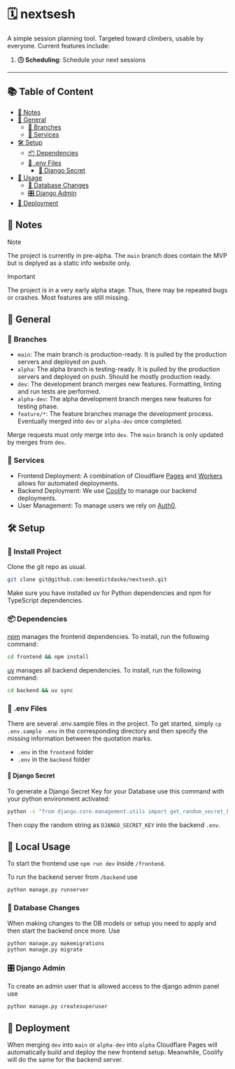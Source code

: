 # 🗓️ nextsesh

A simple session planning tool. Targeted toward climbers, usable by everyone.
Current features include:

1. **🕓 Scheduling**: Schedule your next sessions


---


## 📚 Table of Content

- [📌 Notes](#-notes)
- [📎 General](#-setup)
  - [🌿 Branches](#-branches)
  - [🧰 Services](#-services)
- [🛠 Setup](#-setup)
  - [📦 Dependencies](#-dependencies)
  - [📄 .env Files](#env-files)
    - [🔑 Django Secret](#-django-secret)
  <!-- - [🔄 CI/CD](#-ci/cd) -->
- [📝 Usage](#-local-usage)
  - [🔧 Database Changes](#-database-changes)
  - [🎛️ Django Admin](#-django-admin)
- [🚀 Deployment](#-deployment)


## 📌 Notes

> [!NOTE]
> 
> The project is currently in pre-alpha.
> The `main` branch does contain the MVP but is deplyed as a static info website only.

> [!IMPORTANT]
>
> The project is in a very early alpha stage.
> Thus, there may be repeated bugs or crashes.
> Most features are still missing.


## 📎 General

### 🌿 Branches

- `main`: The main branch is production-ready. It is pulled by the production servers and deployed on push.
- `alpha`: The alpha branch is testing-ready. It is pulled by the production servers and deployed on push. Should be mostly production ready.
- `dev`: The development branch merges new features. Formatting, linting and run tests are performed.
- `alpha-dev`: The alpha development branch merges new features for testing phase.
- `feature/*`: The feature branches manage the development process. Eventually merged into `dev` or `alpha-dev` once completed.

Merge requests must only merge into `dev`. The `main` branch is only updated by merges from `dev`.

### 🧰 Services

- Frontend Deployment: A combination of Cloudflare [Pages](https://pages.cloudflare.com/) and [Workers](https://workers.cloudflare.com/) allows for automated deployments.
- Backend Deployment: We use [Coolify](https://coolify.io/) to manage our backend deployments.
- User Management: To manage users we rely on [Auth0](https://auth0.com/).


## 🛠 Setup

### 💾 Install Project
Clone the git repo as usual.

```bash
git clone git@github.com:benedictdaske/nextsesh.git
```

Make sure you have installed uv for Python dependencies and npm for TypeScript dependencies.

### 📦 Dependencies
[npm](https://github.com/npm) manages the frontend dependencies. To install, run the following command:

```bash
cd frontend && npm install
```

[uv](https://github.com/astral-sh/uv) manages all backend dependencies. To install, run the following command:

```bash
cd backend && uv sync
```

### 📄 .env Files 

There are several .env.sample files in the project. 
To get started, simply `cp .env.sample .env` in the corresponding directory and then specify the missing information between the quotation marks.

- `.env` in the `frontend` folder
- `.env` in the `backend` folder

#### 🔑 Django Secret

To generate a Django Secret Key for your Database use this command with your python environment activated:

```bash
python -c "from django.core.management.utils import get_random_secret_key; print(get_random_secret_key())"
```

Then copy the random string as `DJANGO_SECRET_KEY` into the backend `.env`.

<!-- ### 🪝 Pre-commit hooks

We use pre-commit to ensure the code quality locally. The package pre-commit will be installed with poetry's dev dependencies. To install the pre-commit hooks, run the following command:

```bash
poetry run pre-commit install
```

### 🔄 CI/CD

We use GitHub Actions for CI/CD. The pipeline is defined in `.github/workflows/python-ci.yml`. It checks the code formatting with `black`, the import order using `isort` and lints it with `flake8`. If the Pipeline fails, please manually run `black .`, `isort .` and `flake8` to see the errors and fix them locally. We recommend using black and isort on save, so you don't have to worry about it.
Another option is to set up the pre-commit hook, which will run the checks before every commit. -->


## 📝 Local Usage

To start the frontend use `npm run dev` inside `/frontend`.

To run the backend server from `/backend` use

```bash
python manage.py runserver
```

### 🔧 Database Changes

When making changes to the DB models or setup you need to apply and then start the backend once more. Use

```bash
python manage.py makemigrations
python manage.py migrate
```

### 🎛️ Django Admin

To create an admin user that is allowed access to the django admin panel use

```bash
python manage.py createsuperuser
```


## 🚀 Deployment

When merging `dev` into `main` or `alpha-dev` into `alpha` Cloudflare Pages will automatically build and deploy the new frontend setup. Meanwhile, Coolify will do the same for the backend server. 
 
